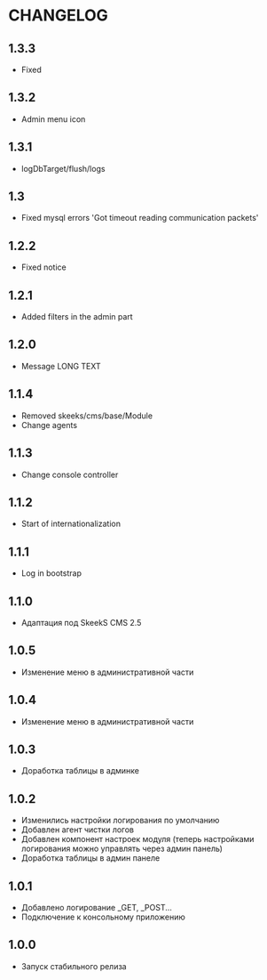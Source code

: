 CHANGELOG
==============

1.3.3
-----------------
  * Fixed
  
1.3.2
-----------------
  * Admin menu icon

1.3.1
-----------------
  * logDbTarget/flush/logs

1.3
-----------------
  * Fixed mysql errors 'Got timeout reading communication packets'

1.2.2
-----------------
  * Fixed notice

1.2.1
-----------------
  * Added filters in the admin part

1.2.0
-----------------
  * Message LONG TEXT

1.1.4
-----------------
  * Removed skeeks/cms/base/Module
  * Change agents

1.1.3
-----------------
  * Change console controller
 
1.1.2
-----------------
  * Start of internationalization

1.1.1
-----------------
  * Log in bootstrap

1.1.0
-----------------
  * Адаптация под SkeekS CMS 2.5

1.0.5
-----------------
  * Изменение меню в административной части

1.0.4
-----------------
  * Изменение меню в административной части

1.0.3
-----------------
  * Доработка таблицы в админке
  
1.0.2
-----------------
  * Изменились настройки логирования по умолчанию
  * Добавлен агент чистки логов
  * Добавлен компонент настроек модуля (теперь настройками логирования можно управлять через админ панель)
  * Доработка таблицы в админ панеле
  
1.0.1
-----------------
  * Добавлено логирование _GET, _POST...
  * Подключение к консольному приложению
  
1.0.0
-----------------
  * Запуск стабильного релиза
